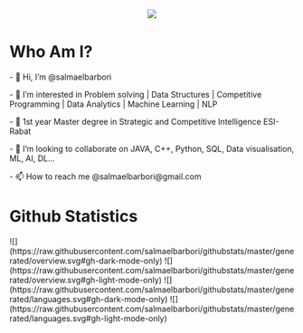 <div id="header" align="center">
  <img src="https://media.giphy.com/media/qwi7fF1bfJQMPlTZ43/giphy.gif" width="100"/>
</div>

<h1> Who Am I? </h1>
<div id = "aboutme">
<p>- 👋 Hi, I’m @salmaelbarbori</p>
<p>- 👀 I’m interested in Problem solving | Data Structures | Competitive Programming | Data Analytics | Machine Learning | NLP</p>
<p>- 🌱 1st year Master degree in Strategic and Competitive Intelligence ESI-Rabat</p>
<p>- 💞️ I’m looking to collaborate on JAVA, C++, Python, SQL, Data visualisation, ML, AI, DL...</p>
<p>- 📫 How to reach me @salmaelbarbori@gmail.com</p>
</div>
<!---
salmaelbarbori/salmaelbarbori is a ✨ special ✨ repository because its `README.md` (this file) appears on your GitHub profile.
You can click the Preview link to take a look at your changes.
--->
<h1>Github Statistics</h1>
<!--- another section --->
![](https://raw.githubusercontent.com/salmaelbarbori/githubstats/master/generated/overview.svg#gh-dark-mode-only)
![](https://raw.githubusercontent.com/salmaelbarbori/githubstats/master/generated/overview.svg#gh-light-mode-only)
![](https://raw.githubusercontent.com/salmaelbarbori/githubstats/master/generated/languages.svg#gh-dark-mode-only)
![](https://raw.githubusercontent.com/salmaelbarbori/githubstats/master/generated/languages.svg#gh-light-mode-only)
